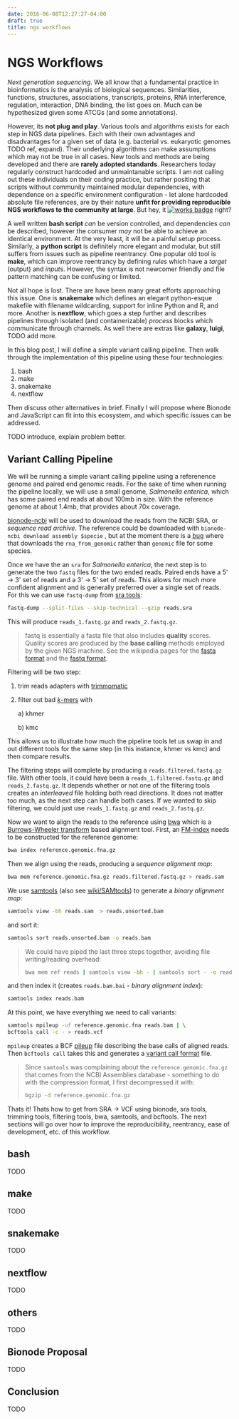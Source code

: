 ```yaml
---
date: 2016-06-08T12:27:27-04:00
draft: true
title: ngs workflows
---
```


# NGS Workflows

*Next generation sequencing*. We all know that a fundamental practice in bioinformatics is the analysis of biological sequences. Similarities, functions, structures, associations, transcripts, proteins, RNA interference, regulation, interaction, DNA binding, the list goes on. Much can be hypothesized given some ATCGs (and some annotations). 

However, its **not plug and play**.  Various tools and algorithms exists for each step in NGS data pipelines. Each with their own advantages and disadvantages for a given set of data (e.g. bacterial vs. eukaryotic genomes TODO ref, expand). Their underlying algorithms can make assumptions which may not be true in all cases. New tools and methods are being developed and there are **rarely adopted standards**. Researchers today regularly construct hardcoded and unmaintanable scripts. I am not calling out these individuals on their coding practice, but rather positing that scripts without community maintained modular dependencies, with dependence on a specific environment configuration - let alone hardcoded absolute file references, are by their nature **unfit for providing reproducible NGS workflows to the community at large**. But hey, it [![works badge](https://cdn.rawgit.com/nikku/works-on-my-machine/v0.2.0/badge.svg)](https://github.com/nikku/works-on-my-machine) right?

A well written **bash script** *can* be version controlled, and dependencies *can* be described, however the consumer *may* not be able to achieve an identical environment. At the very least, it will be a painful setup process.  Similarly, a **python script** is definitely more elegant and modular, but still suffers from issues such as pipeline reentrancy. One popular old tool is **make**, which can improve reentrancy by defining *rules* which have a *target* (output) and *input*s. However, the syntax is not newcomer friendly and file pattern matching can be confusing or limited. 

Not all hope is lost. There are have been many great efforts approaching this issue. One is **snakemake** which defines an elegant python-esque makefile with filename wildcarding, support for inline Python and R, and more. Another is **nextflow**, which goes a step further and describes pipelines through isolated (and containerizable) *process* blocks which communicate through channels. As well there are extras like **galaxy**, **luigi**, TODO add more.

In this blog post, I will define a simple variant calling pipeline. Then walk through the implementation of this pipeline using these four technologies:

1. bash
2. make
3. snakemake
4. nextflow

Then discuss other alternatives in brief. Finally I will propose where Bionode and JavaScript can fit into this ecosystem, and which specific issues can be addressed.

TODO introduce, explain problem better.

## Variant Calling Pipeline

We will be running a simple variant calling pipeline using a referenence genome and paired end genomic reads. For the sake of time when running the pipeline locally, we will use a small genome, *Salmonella enterica*, which has some paired end reads at about 100mb in size. With the reference genome at about 1.4mb, that provides about 70x coverage. 

[bionode-ncbi][bionode-ncbi] will be used to download the reads from the NCBI SRA, or *sequence read archive*. The reference could be downloaded with `bionode-ncbi download assembly $specie` , but at the moment there is a [bug][bionode-ncbi-bug] where that downloads the `rna_from_genomic` rather than `genomic` file for some species.

Once we have the an `sra` for *Salmonella enterica*, the next step is to generate the two `fastq` files for the two ended reads. Paired ends have a 5' $\rightarrow$ 3' set of reads and a 3' $\rightarrow$ 5' set of reads. This allows for much more confident alignment and is generally preferred over a single set of reads. For this we can use `fastq-dump` from [sra tools][sra-tools]:

```bash
fastq-dump --split-files --skip-technical --gzip reads.sra
```

This will produce `reads_1.fastq.gz` and `reads_2.fastq.gz`.

> fastq is essentially a fasta file that also includes **quality** scores. Quality scores are produced by the **base calling** methods employed by the given NGS machine. See the wikipedia pages for the [fasta format][fasta format] and the [fastq format][fastq format].

Filtering will be two step:

1. trim reads adapters with [trimmomatic][trimmomatic]

2. filter out bad [*k*-mers][k-mer] with 

   a) khmer

   b) kmc

This allows us to illustrate how much the pipeline tools let us swap in and out different tools for the same step (in this instance, khmer vs kmc) and then compare results. 

The filtering steps will complete by producing a `reads.filtered.fastq.gz` file. With other tools, it could have been a `reads_1.filtered.fastq.gz` and `reads_2.fastq.gz`.  It depends whether or not one of the filtering tools creates an *interleaved* file holding both read directions. It does not matter too much, as the next step can handle both cases. If we wanted to skip filtering, we could just use `reads_1.fastq.gz` and `reads_2.fastq.gz`.

Now we want to align the reads to the reference using [bwa][bwa] which is a [Burrows-Wheeler transform][Burrows-Wheeler transform] based alignment tool. First, an [FM-index][FM-index] needs to be constructed for the reference genome:

```bash
bwa index reference.genomic.fna.gz
```

Then we align using the reads, producing a *sequence alignment map*:

```bash
bwa mem reference.genomic.fna.gz reads.filtered.fastq.gz > reads.sam
```

We use [samtools][samtools] (also see [wiki/SAMtools][wiki/SAMtools]) to generate a *binary alignment map*:

```bash
samtools view -bh reads.sam  > reads.unsorted.bam
```

and sort it:

```bash
samtools sort reads.unsorted.bam -o reads.bam
```

> We could have piped the last three steps together, avoiding file writing/reading overhead:
>
> ```bash
> bwa mem ref reads | samtools view -bh - | samtools sort - -o reads.bam
> ```

and then index it (creates `reads.bam.bai` - *binary alignment index*):

```bash
samtools index reads.bam
```



At this point, we have everything we need to call variants:

```bash
samtools mpileup -uf reference.genomic.fna reads.bam | \
bcftools call -c - > reads.vcf
```

`mpileup` creates a BCF [pileup][pileup] file describing the base calls of aligned reads. Then `bcftools call` takes this and generates a [variant call format][vcf] file.

> Since `samtools` was complaining about the `reference.genomic.fna.gz` that comes from the NCBI Assemblies database - something to do with the compression format, I first decompressed it with:
>
> ```bash
> bgzip -d reference.genomic.fna.gz
> ```



Thats it! Thats how to get from SRA $\rightarrow$ VCF using bionode, sra tools, trimming tools, filtering tools, bwa, samtools, and bcftools. The next sections will go over how to improve the reproducibility, reentrancy, ease of development, etc. of this workflow. 

## bash

TODO

## make

TODO

## snakemake

TODO

## nextflow

TODO

## others

TODO

## Bionode Proposal

TODO

## Conclusion

TODO

[bionode-ncbi]: https://github.com/bionode/bionode-ncbi
[bionode-ncbi-bug]: https://github.com/bionode/bionode-ncbi/issues/19
[sra-tools]: https://github.com/ncbi/sra-tools
[fasta format]: https://en.wikipedia.org/wiki/FASTA_format
[fastq format]: https://en.wikipedia.org/wiki/FASTQ_format
[trimmomatic]: http://www.usadellab.org/cms/?page=trimmomatic
[khmer]: http://khmer.readthedocs.io/en/v2.0/
[k-mer]: https://en.wikipedia.org/wiki/K-mer
[bwa]: https://github.com/lh3/bwa
[FM-index]: https://en.wikipedia.org/wiki/FM-index
[Burrows-Wheeler transform]: https://en.wikipedia.org/wiki/Burrows%E2%80%93Wheeler_transform
[samtools]: https://github.com/samtools/samtools
[wiki/SAMtools]: https://en.wikipedia.org/wiki/SAMtools
[pileup]: https://en.wikipedia.org/wiki/Pileup_format
[vcf]: https://en.wikipedia.org/wiki/Variant_Call_Format